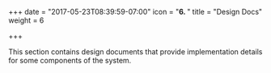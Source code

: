 +++
date = "2017-05-23T08:39:59-07:00"
icon = "<b>6. </b>"
title = "Design Docs"
weight = 6

+++

This section contains design documents that provide implementation details
for some components of the system.
